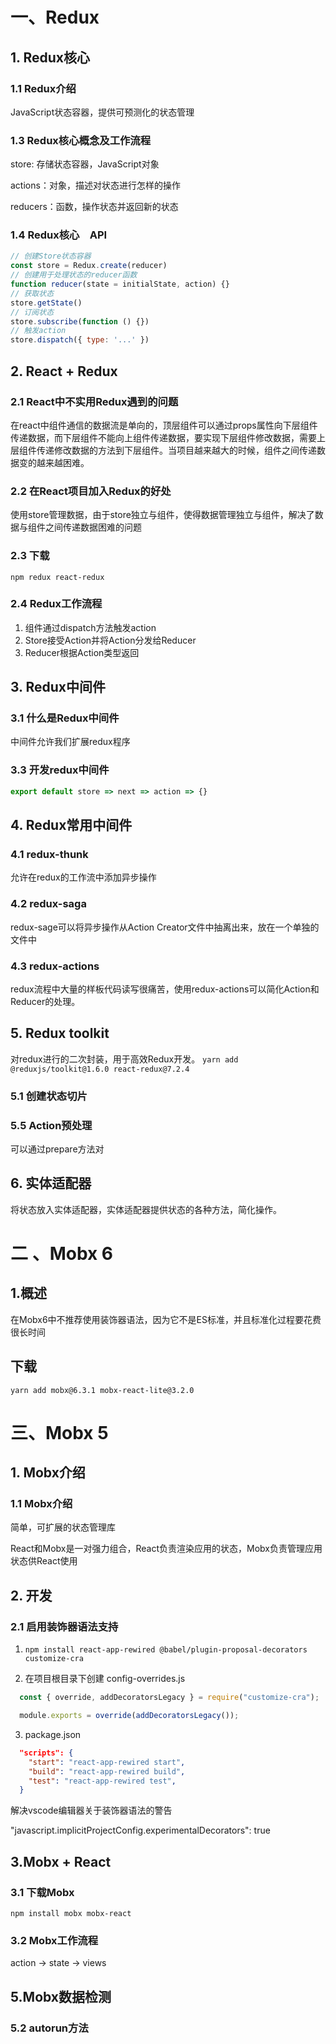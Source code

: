 # 一、Redux
## 1. Redux核心
### 1.1 Redux介绍
JavaScript状态容器，提供可预测化的状态管理
### 1.3 Redux核心概念及工作流程
store: 存储状态容器，JavaScript对象

actions：对象，描述对状态进行怎样的操作

reducers：函数，操作状态并返回新的状态
### 1.4 Redux核心　API
```JavaScript
// 创建Store状态容器
const store = Redux.create(reducer)
// 创建用于处理状态的reducer函数
function reducer(state = initialState, action) {}
// 获取状态
store.getState()
// 订阅状态
store.subscribe(function () {})
// 触发action
store.dispatch({ type: '...' })
```
## 2. React + Redux
### 2.1 React中不实用Redux遇到的问题
在react中组件通信的数据流是单向的，顶层组件可以通过props属性向下层组件传递数据，而下层组件不能向上组件传递数据，要实现下层组件修改数据，需要上层组件传递修改数据的方法到下层组件。当项目越来越大的时候，组件之间传递数据变的越来越困难。
### 2.2 在React项目加入Redux的好处
使用store管理数据，由于store独立与组件，使得数据管理独立与组件，解决了数据与组件之间传递数据困难的问题
### 2.3 下载
`npm redux react-redux`
### 2.4 Redux工作流程
1. 组件通过dispatch方法触发action
2. Store接受Action并将Action分发给Reducer
3. Reducer根据Action类型返回

## 3. Redux中间件
### 3.1 什么是Redux中间件
中间件允许我们扩展redux程序
### 3.3 开发redux中间件
```JavaScript
export default store => next => action => {}
```
## 4. Redux常用中间件
### 4.1 redux-thunk

允许在redux的工作流中添加异步操作
### 4.2 redux-saga
redux-sage可以将异步操作从Action Creator文件中抽离出来，放在一个单独的文件中
### 4.3 redux-actions
redux流程中大量的样板代码读写很痛苦，使用redux-actions可以简化Action和Reducer的处理。
## 5. Redux toolkit
对redux进行的二次封装，用于高效Redux开发。
`yarn add @reduxjs/toolkit@1.6.0 react-redux@7.2.4`
### 5.1 创建状态切片
### 5.5 Action预处理
可以通过prepare方法对
## 6. 实体适配器
将状态放入实体适配器，实体适配器提供状态的各种方法，简化操作。

# 二 、Mobx 6
## 1.概述
在Mobx6中不推荐使用装饰器语法，因为它不是ES标准，并且标准化过程要花费很长时间
## 下载
`yarn add mobx@6.3.1 mobx-react-lite@3.2.0`

# 三、Mobx 5
## 1. Mobx介绍
### 1.1 Mobx介绍
简单，可扩展的状态管理库

React和Mobx是一对强力组合，React负责渲染应用的状态，Mobx负责管理应用状态供React使用

## 2. 开发
### 2.1 启用装饰器语法支持
1. `npm install react-app-rewired @babel/plugin-proposal-decorators customize-cra`

2. 在项目根目录下创建 config-overrides.js
```JavaScript
  const { override, addDecoratorsLegacy } = require("customize-cra");

  module.exports = override(addDecoratorsLegacy());
```

3. package.json
```json
  "scripts": {
    "start": "react-app-rewired start",
    "build": "react-app-rewired build",
    "test": "react-app-rewired test",
  }
```
解决vscode编辑器关于装饰器语法的警告

"javascript.implicitProjectConfig.experimentalDecorators": true


## 3.Mobx + React
### 3.1 下载Mobx
`npm install mobx mobx-react`
### 3.2 Mobx工作流程
action -> state -> views

## 5.Mobx数据检测
### 5.2 autorun方法
